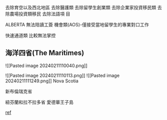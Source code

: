 
去除育空以及西北地區
去除醫護類
去除留學生創業類
去除企業家投資移民類
去除農場投資類移民
去除法語項 目




ALBERTA
無法陪讀工簽
機會類(AOS)-僅接受當地留學生的專業對口工作

快速通道類
比較無法掌控




## 海洋四省(The Maritimes)
![[Pasted image 20240211110040.png]]

![[Pasted image 20240211110113.png]]
![[Pasted image 20240211111249.png]]
Nova Scotia

新布倫瑞克省

紐芬蘭和拉不拉多省
愛德華王子島

[ref](https://www.youtube.com/watch?v=0ubrkOhd-E8&list=PLGMrzTnCOjdSgYh6726zwh-pHRd0-28x9)


